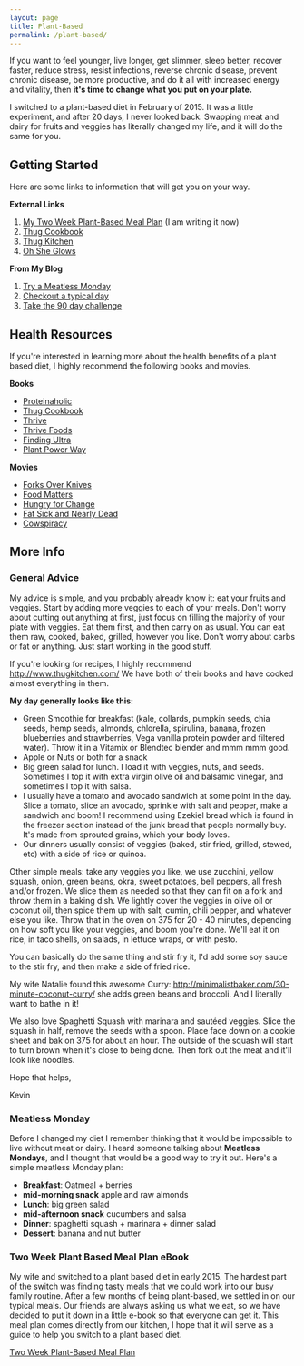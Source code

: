 ```yaml
---
layout: page
title: Plant-Based
permalink: /plant-based/
---
```

If you want to feel younger, live longer, get slimmer, sleep better, recover faster, reduce stress, resist infections, reverse chronic disease, prevent chronic disease, be more productive, and do it all with increased energy and vitality, then **it's time to change what you put on your plate.**

I switched to a plant-based diet in February of 2015.  It was a little experiment, and after 20 days, I never looked back. Swapping meat and dairy for fruits and veggies has literally changed my life, and it will do the same for you.


## Getting Started

Here are some links to information that will get you on your way.

**External Links**

1. [My Two Week Plant-Based Meal Plan](https://leanpub.com/twoweekplantbasedmealplan) (I am writing it now)
1. [Thug Cookbook](http://amzn.to/1N3ixDl)
1. [Thug Kitchen](http://www.thugkitchen.com/)
1. [Oh She Glows](http://ohsheglows.com/)

**From My Blog**

1. [Try a Meatless Monday](#meatless-monday)
1. [Checkout a typical day](#general-advice)
1. [Take the 90 day challenge](http://kevinwarrenlee.com/nutrition/2015/02/23/plant-power-90-day-challenge.html)

## Health Resources
If you're interested in learning more about the health benefits of a plant based diet, I highly recommend the following books and movies.

**Books**

- [Proteinaholic](http://amzn.to/1LlFUc6)
- [Thug Cookbook](http://amzn.to/1N3ixDl)
- [Thrive](http://amzn.to/1LlEXk3)
- [Thrive Foods](http://amzn.to/1RxPARO)
- [Finding Ultra](http://amzn.to/1N3hW4w)
- [Plant Power Way](http://amzn.to/1N3imrD)

**Movies**

- [Forks Over Knives](http://www.imdb.com/title/tt1567233/)
- [Food Matters](http://www.imdb.com/title/tt1528734/)
- [Hungry for Change](http://www.imdb.com/title/tt2323551/)
- [Fat Sick and Nearly Dead](http://www.imdb.com/title/tt1227378/)
- [Cowspiracy](http://www.imdb.com/title/tt3302820/)


## More Info

### General Advice

My advice is simple, and you probably already know it:  eat your fruits and veggies. Start by adding more veggies to each of your meals. Don't worry about cutting out anything at first, just focus on filling the majority of your plate with veggies.  Eat them first, and then carry on as usual.  You can eat them raw, cooked, baked, grilled, however you like.  Don't worry about carbs or fat or anything.  Just start working in the good stuff.

If you're looking for recipes, I highly recommend http://www.thugkitchen.com/  We have both of their books and have cooked almost everything in them.

**My day generally looks like this:**

- Green Smoothie for breakfast (kale, collards, pumpkin seeds, chia seeds, hemp seeds, almonds, chlorella, spirulina, banana, frozen blueberries and strawberries, Vega vanilla protein powder and filtered water).  Throw it in a Vitamix or Blendtec blender and mmm mmm good.
- Apple or Nuts or both for a snack
- Big green salad for lunch.  I load it with veggies, nuts, and seeds.  Sometimes I top it with extra virgin olive oil and balsamic vinegar, and sometimes I top it with salsa.
- I usually have a tomato and avocado sandwich at some point in the day. Slice a tomato, slice an avocado, sprinkle with salt and pepper, make a sandwich and boom! I recommend using Ezekiel bread which is found in the freezer section instead of the junk bread that people normally buy.  It's made from sprouted grains, which your body loves.
- Our dinners usually consist of veggies (baked, stir fried, grilled, stewed, etc) with a side of rice or quinoa.

Other simple meals: take any veggies you like, we use zucchini, yellow squash, onion, green beans, okra, sweet potatoes, bell peppers, all fresh and/or frozen.  We slice them as needed so that they can fit on a fork and throw them in a baking dish.  We lightly cover the veggies in olive oil or coconut oil, then spice them up with salt, cumin, chili pepper, and whatever else you like.  Throw that in the oven on 375 for 20 - 40 minutes, depending on how soft you like your veggies, and boom you're done.  We'll eat it on rice, in taco shells, on salads, in lettuce wraps, or with pesto.

You can basically do the same thing and stir fry it, I'd add some soy sauce to the stir fry, and then make a side of fried rice.

My wife Natalie found this awesome Curry: http://minimalistbaker.com/30-minute-coconut-curry/  she adds green beans and broccoli.  And I literally want to bathe in it!

We also love Spaghetti Squash with marinara and sautéed veggies.  Slice the squash in half, remove the seeds with a spoon.  Place face down on a cookie sheet and bak on 375 for about an hour.  The outside of the squash will start to turn brown when it's close to being done.  Then fork out the meat and it'll look like noodles.

Hope that helps,

Kevin

### Meatless Monday
Before I changed my diet I remember thinking that it would be impossible to live without meat or dairy.  I heard someone talking about **Meatless Mondays**, and I thought that would be a good way to try it out.  Here's a simple meatless Monday plan:

- **Breakfast**: Oatmeal + berries
- **mid-morning snack** apple and raw almonds
- **Lunch**: big green salad
- **mid-afternoon snack** cucumbers and salsa
- **Dinner**: spaghetti squash + marinara + dinner salad
- **Dessert**: banana and nut butter

### Two Week Plant Based Meal Plan eBook

My wife and switched to a plant based diet in early 2015.  The hardest part of the switch was finding tasty meals that we could work into our busy family routine.  After a few months of being plant-based, we settled in on our typical meals.  Our friends are always asking us what we eat, so we have decided to put it down in a little e-book so that everyone can get it. This meal plan comes directly from our kitchen, I hope that it will serve as a guide to help you switch to a plant based diet.

[Two Week Plant-Based Meal Plan](https://leanpub.com/twoweekplantbasedmealplan)
